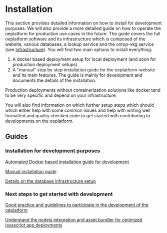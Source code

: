 <!--
SPDX-FileCopyrightText: 2025 Jonas Huber <https://github.com/jh-RLI> © Reiner Lemoine Institut

SPDX-License-Identifier: CC0-1.0
-->

# Installation

This section provides detailed information on how to install for development purposes. We will also provide a more detailed guide on how to operate the oeplatform for production use cases in the future. The guide covers the full oeplatform software and its infrastructure which is composed of the website, various databases, a lookup service and the ontop-vkg service (see [Infrastructure](../oeplatform-code/architecture/infrastructure.md)). You will find two main options to install everything:

1. A docker based deployment setup for local deployment (and soon for production deployment setups)
2. A "manual" step by step installation guide for the oeplatform-website and its main features. The guide is mainly for development and documents the details of the installation.

Production deployments without containerization solutions like docker tend to be very specific and depend on your infrastructure.

You will also find information on which further setup steps which should which either help with some common issues and help with writing well formatted and quality checked code to get started with contributing to developments on the oeplatform.

## Guides

### Installation for development purposes

[Automated Docker based installation guide for development](./guides/installation-docker-dev.md)

[Manual installation guide](./guides/installation.md)

[Details on the database infrastructure setup](./guides/manual-db-setup.md)

### Next steps to get started with development

[Good practice and guidelines to participate in the development of the oeplatform](./guides/development-setup.md)

[Understand the nodejs integration and asset bundler for optimized javascript app deployments](./guides/nodejs.md)
